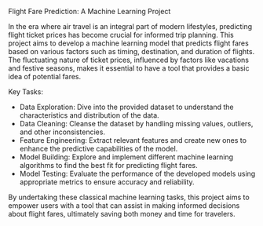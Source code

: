 Flight Fare Prediction: A Machine Learning Project

In the era where air travel is an integral part of modern lifestyles, predicting flight ticket prices has become crucial for informed trip planning. 
This project aims to develop a machine learning model that predicts flight fares based on various factors such as timing, destination, and duration of flights. 
The fluctuating nature of ticket prices, influenced by factors like vacations and festive seasons, makes it essential to have a tool that provides a basic idea of potential fares.

Key Tasks:

- Data Exploration: Dive into the provided dataset to understand the characteristics and distribution of the data.
- Data Cleaning: Cleanse the dataset by handling missing values, outliers, and other inconsistencies.
- Feature Engineering: Extract relevant features and create new ones to enhance the predictive capabilities of the model.
- Model Building: Explore and implement different machine learning algorithms to find the best fit for predicting flight fares.
- Model Testing: Evaluate the performance of the developed models using appropriate metrics to ensure accuracy and reliability.

By undertaking these classical machine learning tasks, this project aims to empower users with a tool that can assist in making informed decisions about flight fares, ultimately saving both money and time for travelers.





